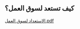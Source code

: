 ## كيف تستعد لسوق العمل؟


[الاستعداد لسوق العمل.pdf](https://github.com/psau-edu-sa/se3131-article-RaghadMDo/files/10002142/default.pdf)
